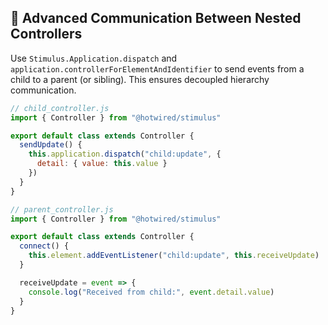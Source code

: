 ## 📡 Advanced Communication Between Nested Controllers

Use `Stimulus.Application.dispatch` and `application.controllerForElementAndIdentifier` to send events from a child to a parent (or sibling). This ensures decoupled hierarchy communication.

```javascript
// child_controller.js
import { Controller } from "@hotwired/stimulus"

export default class extends Controller {
  sendUpdate() {
    this.application.dispatch("child:update", {
      detail: { value: this.value }
    })
  }
}

// parent_controller.js
import { Controller } from "@hotwired/stimulus"

export default class extends Controller {
  connect() {
    this.element.addEventListener("child:update", this.receiveUpdate)
  }

  receiveUpdate = event => {
    console.log("Received from child:", event.detail.value)
  }
}
```